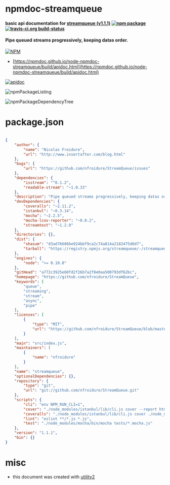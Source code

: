 # npmdoc-streamqueue

#### basic api documentation for  [streamqueue (v1.1.1)](https://github.com/nfroidure/StreamQueue)  [![npm package](https://img.shields.io/npm/v/npmdoc-streamqueue.svg?style=flat-square)](https://www.npmjs.org/package/npmdoc-streamqueue) [![travis-ci.org build-status](https://api.travis-ci.org/npmdoc/node-npmdoc-streamqueue.svg)](https://travis-ci.org/npmdoc/node-npmdoc-streamqueue)

#### Pipe queued streams progressively, keeping datas order.

[![NPM](https://nodei.co/npm/streamqueue.png?downloads=true&downloadRank=true&stars=true)](https://www.npmjs.com/package/streamqueue)

- [https://npmdoc.github.io/node-npmdoc-streamqueue/build/apidoc.html](https://npmdoc.github.io/node-npmdoc-streamqueue/build/apidoc.html)

[![apidoc](https://npmdoc.github.io/node-npmdoc-streamqueue/build/screenCapture.buildCi.browser.%252Ftmp%252Fbuild%252Fapidoc.html.png)](https://npmdoc.github.io/node-npmdoc-streamqueue/build/apidoc.html)

![npmPackageListing](https://npmdoc.github.io/node-npmdoc-streamqueue/build/screenCapture.npmPackageListing.svg)

![npmPackageDependencyTree](https://npmdoc.github.io/node-npmdoc-streamqueue/build/screenCapture.npmPackageDependencyTree.svg)



# package.json

```json

{
    "author": {
        "name": "Nicolas Froidure",
        "url": "http://www.insertafter.com/blog.html"
    },
    "bugs": {
        "url": "https://github.com/nfroidure/StreamQueue/issues"
    },
    "dependencies": {
        "isstream": "^0.1.2",
        "readable-stream": "~1.0.33"
    },
    "description": "Pipe queued streams progressively, keeping datas order.",
    "devDependencies": {
        "coveralls": "~2.11.2",
        "istanbul": "~0.3.14",
        "mocha": "~2.2.5",
        "mocha-lcov-reporter": "~0.0.2",
        "streamtest": "~1.2.0"
    },
    "directories": {},
    "dist": {
        "shasum": "d3ad76686be924bbf9ca2c74a814a2182475d6d7",
        "tarball": "https://registry.npmjs.org/streamqueue/-/streamqueue-1.1.1.tgz"
    },
    "engines": {
        "node": ">= 0.10.0"
    },
    "gitHead": "a772c3925e60fd2f26b7a2f8e0aa500793df62bc",
    "homepage": "https://github.com/nfroidure/StreamQueue",
    "keywords": [
        "queue",
        "streaming",
        "stream",
        "async",
        "pipe"
    ],
    "licenses": [
        {
            "type": "MIT",
            "url": "https://github.com/nfroidure/StreamQueue/blob/master/LICENSE"
        }
    ],
    "main": "src/index.js",
    "maintainers": [
        {
            "name": "nfroidure"
        }
    ],
    "name": "streamqueue",
    "optionalDependencies": {},
    "repository": {
        "type": "git",
        "url": "git://github.com/nfroidure/StreamQueue.git"
    },
    "scripts": {
        "cli": "env NPM_RUN_CLI=1",
        "cover": "./node_modules/istanbul/lib/cli.js cover --report html ./node_modules/mocha/bin/_mocha -- tests/*.mocha.js -R spec -t 5000",
        "coveralls": "./node_modules/istanbul/lib/cli.js cover ./node_modules/mocha/bin/_mocha --report lcovonly -- tests/*.mocha.js -R spec -t 5000 && cat ./coverage/lcov.info | ./node_modules/coveralls/bin/coveralls.js && rm -rf ./coverage",
        "lint": "eslint **/*.js *.js",
        "test": "./node_modules/mocha/bin/mocha tests/*.mocha.js"
    },
    "version": "1.1.1",
    "bin": {}
}
```



# misc
- this document was created with [utility2](https://github.com/kaizhu256/node-utility2)
